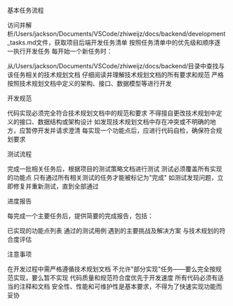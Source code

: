 基本任务流程

访问并解析/Users/jackson/Documents/VSCode/zhiweijz/docs/backend/development_tasks.md文件，获取项目后端开发任务清单
按照任务清单中的优先级和顺序逐一执行开发任务
每开始一个新任务时：

从/Users/jackson/Documents/VSCode/zhiweijz/docs/backend/目录中查找与该任务相关的技术规划文档
仔细阅读并理解技术规划文档的所有要求和规范
严格按照技术规划文档中定义的架构、接口、数据模型等进行开发



开发规范

代码实现必须完全符合技术规划文档中的规范和要求
不得擅自更改技术规划中定义的接口、数据结构或架构设计
如发现技术规划文档中存在冲突或不明确的地方，应暂停开发并请求澄清
每实现一个功能点后，应进行代码自检，确保符合规划要求

测试流程

完成一批相关任务后，根据项目的测试策略文档进行测试
测试必须覆盖所有实现的功能点
只有通过所有相关测试的任务才能被标记为"完成"
如测试发现问题，立即修复并重新测试，直到全部通过

进度报告

每完成一个主要任务后，提供简要的完成报告，包括：

已实现的功能点列表
通过的测试用例
遇到的主要挑战及解决方案
与技术规划的符合度评估



注意事项

在开发过程中需严格遵循技术规划文档
不允许"部分实现"任务——要么完全按规范实现，要么暂不实现
代码质量和规范符合度优先于开发速度
所有代码必须有适当的注释和文档
安全性、性能和可维护性是基本要求，不得为了快速实现功能而妥协
